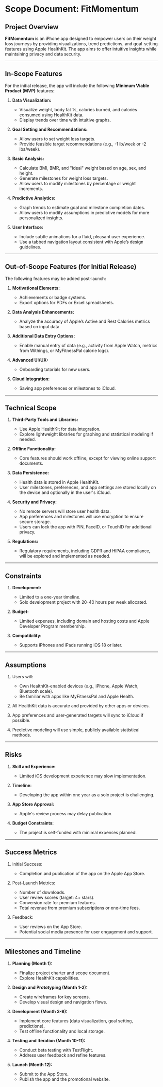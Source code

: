 # Scope Document: FitMomentum

## Project Overview
**FitMomentum** is an iPhone app designed to empower users on their weight loss journeys by providing visualizations, trend predictions, and goal-setting features using Apple HealthKit. The app aims to offer intuitive insights while maintaining privacy and data security.

---

## In-Scope Features
For the initial release, the app will include the following **Minimum Viable Product (MVP)** features:
1. **Data Visualization:**
   - Visualize weight, body fat %, calories burned, and calories consumed using HealthKit data.
   - Display trends over time with intuitive graphs.

2. **Goal Setting and Recommendations:**
   - Allow users to set weight loss targets.
   - Provide feasible target recommendations (e.g., -1 lb/week or -2 lbs/week).

3. **Basic Analysis:**
   - Calculate BMI, BMR, and "ideal" weight based on age, sex, and height.
   - Generate milestones for weight loss targets.
   - Allow users to modify milestones by percentage or weight increments.

4. **Predictive Analytics:**
   - Graph trends to estimate goal and milestone completion dates.
   - Allow users to modify assumptions in predictive models for more personalized insights.

5. **User Interface:**
   - Include subtle animations for a fluid, pleasant user experience.
   - Use a tabbed navigation layout consistent with Apple’s design guidelines.

---

## Out-of-Scope Features (for Initial Release)
The following features may be added post-launch:
1. **Motivational Elements:**
   - Achievements or badge systems.
   - Export options for PDFs or Excel spreadsheets.

2. **Data Analysis Enhancements:**
   - Analyze the accuracy of Apple’s Active and Rest Calories metrics based on input data.

3. **Additional Data Entry Options:**
   - Enable manual entry of data (e.g., activity from Apple Watch, metrics from Withings, or MyFitnessPal calorie logs).

4. **Advanced UI/UX:**
   - Onboarding tutorials for new users.

5. **Cloud Integration:**
   - Saving app preferences or milestones to iCloud.

---

## Technical Scope
1. **Third-Party Tools and Libraries:**
   - Use Apple HealthKit for data integration.
   - Explore lightweight libraries for graphing and statistical modeling if needed.

2. **Offline Functionality:**
   - Core features should work offline, except for viewing online support documents.

3. **Data Persistence:**
   - Health data is stored in Apple HealthKit.
   - User milestones, preferences, and app settings are stored locally on the device and optionally in the user's iCloud.

4. **Security and Privacy:**
   - No remote servers will store user health data.
   - App preferences and milestones will use encryption to ensure secure storage.
   - Users can lock the app with PIN, FaceID, or TouchID for additional privacy.

5. **Regulations:**
   - Regulatory requirements, including GDPR and HIPAA compliance, will be explored and implemented as needed.

---

## Constraints
1. **Development:**
   - Limited to a one-year timeline.
   - Solo development project with 20-40 hours per week allocated.

2. **Budget:**
   - Limited expenses, including domain and hosting costs and Apple Developer Program membership.

3. **Compatibility:**
   - Supports iPhones and iPads running iOS 18 or later.

---

## Assumptions
1. Users will:
   - Own HealthKit-enabled devices (e.g., iPhone, Apple Watch, Bluetooth scale).
   - Be familiar with apps like MyFitnessPal and Apple Health.

2. All HealthKit data is accurate and provided by other apps or devices.

3. App preferences and user-generated targets will sync to iCloud if possible.

4. Predictive modeling will use simple, publicly available statistical methods.

---

## Risks
1. **Skill and Experience:**
   - Limited iOS development experience may slow implementation.

2. **Timeline:**
   - Developing the app within one year as a solo project is challenging.

3. **App Store Approval:**
   - Apple's review process may delay publication.

4. **Budget Constraints:**
   - The project is self-funded with minimal expenses planned.

---

## Success Metrics
1. Initial Success:
   - Completion and publication of the app on the Apple App Store.

2. Post-Launch Metrics:
   - Number of downloads.
   - User review scores (target: 4+ stars).
   - Conversion rate for premium features.
   - Total revenue from premium subscriptions or one-time fees.

3. Feedback:
   - User reviews on the App Store.
   - Potential social media presence for user engagement and support.

---

## Milestones and Timeline
1. **Planning (Month 1):**
   - Finalize project charter and scope document.
   - Explore HealthKit capabilities.

2. **Design and Prototyping (Month 1-2):**
   - Create wireframes for key screens.
   - Develop visual design and navigation flows.

3. **Development (Month 3-9):**
   - Implement core features (data visualization, goal setting, predictions).
   - Test offline functionality and local storage.

4. **Testing and Iteration (Month 10-11):**
   - Conduct beta testing with TestFlight.
   - Address user feedback and refine features.

5. **Launch (Month 12):**
   - Submit to the App Store.
   - Publish the app and the promotional website.

